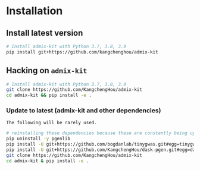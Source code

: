 # Installation

## Install latest version
```bash
# Install admix-kit with Python 3.7, 3.8, 3.9
pip install git+https://github.com/kangchenghou/admix-kit
```

## Hacking on `admix-kit`

```bash
# Install admix-kit with Python 3.7, 3.8, 3.9
git clone https://github.com/KangchengHou/admix-kit
cd admix-kit && pip install -e .
```


### Update to latest (admix-kit and other dependencies)

```{note}
The following will be rarely used.
```

```bash
# reinstalling these dependencies because these are constantly being updated
pip uninstall -y pgenlib
pip install -U git+https://github.com/bogdanlab/tinygwas.git#egg=tinygwas
pip install -U git+https://github.com/KangchengHou/dask-pgen.git#egg=dask-pgen
git clone https://github.com/KangchengHou/admix-kit
cd admix-kit & pip install -e .
```